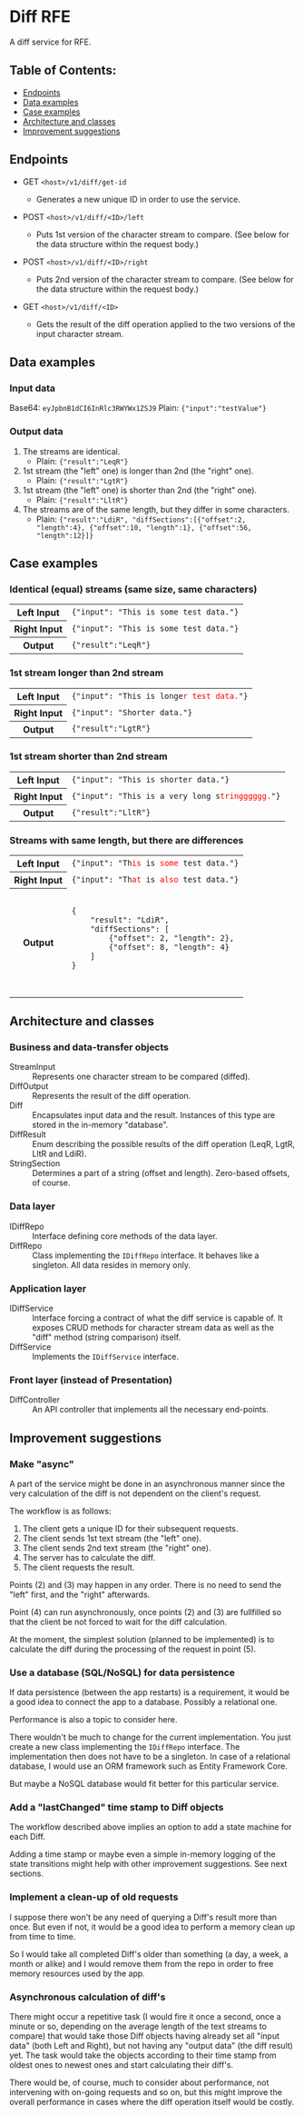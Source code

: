 # Diff RFE

A diff service for RFE.




## Table of Contents:
- [Endpoints](#endpoints)
- [Data examples](#data-examples)
- [Case examples](#case-examples)
- [Architecture and classes](#architecture-and-classes)
- [Improvement suggestions](#improvement-suggestions)




## Endpoints

- GET `<host>/v1/diff/get-id`
  - Generates a new unique ID in order to use the service.

- POST `<host>/v1/diff/<ID>/left`
  - Puts 1st version of the character stream to compare. (See below for the data structure within the request body.)

- POST `<host>/v1/diff/<ID>/right`
  - Puts 2nd version of the character stream to compare. (See below for the data structure within the request body.)

- GET `<host>/v1/diff/<ID>`
  - Gets the result of the diff operation applied to the two versions of the input character stream.




## Data examples


### Input data

Base64: `eyJpbnB1dCI6InRlc3RWYWx1ZSJ9`
Plain:  `{"input":"testValue"}`

### Output data

1. The streams are identical.
   - Plain: `{"result":"LeqR"}`
2. 1st stream (the "left" one) is longer than 2nd (the "right" one).
   - Plain: `{"result":"LgtR"}`
3. 1st stream (the "left" one) is shorter than 2nd (the "right" one).
   - Plain: `{"result":"LltR"}`
4. The streams are of the same length, but they differ in some characters.
   - Plain: `{"result":"LdiR", "diffSections":[{"offset":2, "length":4}, {"offset":10, "length":1}, {"offset":56, "length":12}]}`




## Case examples


### Identical (equal) streams (same size, same characters)

<table>
    <tr>
        <th>Left Input</th><td><code>{"input": "This is some test data."}</code></td>
    </tr>
    <tr>
        <th>Right Input</th><td><code>{"input": "This is some test data."}</code></td>
    </tr>
    <tr>
        <th>Output</th><td><code>{"result":"LeqR"}</code></td>
    </tr>
</table>



### 1st stream longer than 2nd stream

<table>
    <tr>
        <th>Left Input</th><td><code>{"input": "This is longe<span style="color: red;">r test data.</span>"}</code></td>
    </tr>
    <tr>
        <th>Right Input</th><td><code>{"input": "Shorter data."}</code></td>
    </tr>
    <tr>
        <th>Output</th><td><code>{"result":"LgtR"}</code></td>
    </tr>
</table>



### 1st stream shorter than 2nd stream

<table>
    <tr>
        <th>Left Input</th><td><code>{"input": "This is shorter data."}</code></td>
    </tr>
    <tr>
        <th>Right Input</th><td><code>{"input": "This is a very long s<span style="color: red;">tringggggg.</span>"}</code></td>
    </tr>
    <tr>
        <th>Output</th><td><code>{"result":"LltR"}</code></td>
    </tr>
</table>



### Streams with same length, but there are differences

<table>
    <tr>
        <th>Left Input</th><td><code>{"input": "Th<span style="color: red;">is</span> is <span style="color: red;">some</span> test data."}</code></td>
    </tr>
    <tr>
        <th>Right Input</th><td><code>{"input": "Th<span style="color: red;">at</span> is <span style="color: red;">also</span> test data."}</code></td>
    </tr>
    <tr>
        <th>Output</th>
        <td>
            <pre>
            <code>
{
    "result": "LdiR",
    "diffSections": [
        {"offset": 2, "length": 2},
        {"offset": 8, "length": 4}
    ]
}
            </code>
            </pre>
        </td>
    </tr>
</table>




## Architecture and classes


### Business and data-transfer objects

<dl>
    <dt>StreamInput</dt>
    <dd>Represents one character stream to be compared (diffed).</dd>
    <dt>DiffOutput</dt>
    <dd>Represents the result of the diff operation.</dd>
    <dt>Diff</dt>
    <dd>Encapsulates input data and the result. Instances of this type are stored in the in-memory "database".</dd>
    <dt>DiffResult</dt>
    <dd>Enum describing the possible results of the diff operation (LeqR, LgtR, LltR and LdiR).</dd>
    <dt>StringSection</dt>
    <dd>Determines a part of a string (offset and length). Zero-based offsets, of course.</dd>
</dl>


### Data layer

<dl>
    <dt>IDiffRepo</dt>
    <dd>Interface defining core methods of the data layer.</dd>
    <dt>DiffRepo</dt>
    <dd>Class implementing the <code>IDiffRepo</code> interface. It behaves like a singleton. All data resides in memory only.</dd>
</dl>


### Application layer

<dl>
    <dt>IDiffService</dt>
    <dd>
        Interface forcing a contract of what the diff service is capable of.
        It exposes CRUD methods for character stream data as well as the "diff" method (string comparison) itself.
    </dd>
    <dt>DiffService</dt>
    <dd>Implements the <code>IDiffService</code> interface.</dd>
</dl>


### Front layer (instead of Presentation)

<dl>
    <dt>DiffController</dt>
    <dd>An API controller that implements all the necessary end-points.</dd>
</dl>




## Improvement suggestions


### Make "async"

A part of the service might be done in an asynchronous manner since the very calculation of the diff is not dependent on the client's request.

The workflow is as follows:
1. The client gets a unique ID for their subsequent requests.
2. The client sends 1st text stream (the "left" one).
3. The client sends 2nd text stream (the "right" one).
4. The server has to calculate the diff.
5. The client requests the result.

Points (2) and (3) may happen in any order. There is no need to send the "left" first, and the "right" afterwards.

Point (4) can run asynchronously, once points (2) and (3) are fullfilled so that the client be not forced to wait for the diff calculation.

At the moment, the simplest solution (planned to be implemented) is to calculate the diff during the processing of the request in point (5).


### Use a database (SQL/NoSQL) for data persistence

If data persistence (between the app restarts) is a requirement, it would be a good idea to connect the app to a database. Possibly a relational one.

Performance is also a topic to consider here.

There wouldn't be much to change for the current implementation. You just create a new class implementing the `IDiffRepo` interface. The implementation then does not have to be a singleton.
In case of a relational database, I would use an ORM framework such as Entity Framework Core.

But maybe a NoSQL database would fit better for this particular service.


### Add a "lastChanged" time stamp to Diff objects

The workflow described above implies an option to add a state machine for each Diff.

Adding a time stamp or maybe even a simple in-memory logging of the state transitions might help with other improvement suggestions. See next sections.


### Implement a clean-up of old requests

I suppose there won't be any need of querying a Diff's result more than once. But even if not, it would be a good idea to perform a memory clean up from time to time.

So I would take all completed Diff's older than something (a day, a week, a month or alike) and I would remove them from the repo in order to free memory resources used by the app.


### Asynchronous calculation of diff's

There might occur a repetitive task (I would fire it once a second, once a minute or so, depending on the average length of the text streams to compare)
that would take those Diff objects having already set all "input data" (both Left and Right), but not having any "output data" (the diff result) yet.
The task would take the objects according to their time stamp from oldest ones to newest ones and start calculating their diff's.

There would be, of course, much to consider about performance, not intervening with on-going requests and so on, but this might improve the overall performance
in cases where the diff operation itself would be costly.

